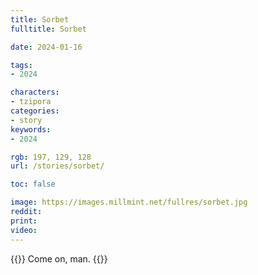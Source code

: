 ```yaml
---
title: Sorbet
fulltitle: Sorbet

date: 2024-01-16

tags:
- 2024

characters:
- tzipora
categories:
- story
keywords:
- 2024

rgb: 197, 129, 128
url: /stories/sorbet/

toc: false

image: https://images.millmint.net/fullres/sorbet.jpg
reddit:
print:
video:
---
```

{{<note caption>}}
Come on, man.
{{</note>}}